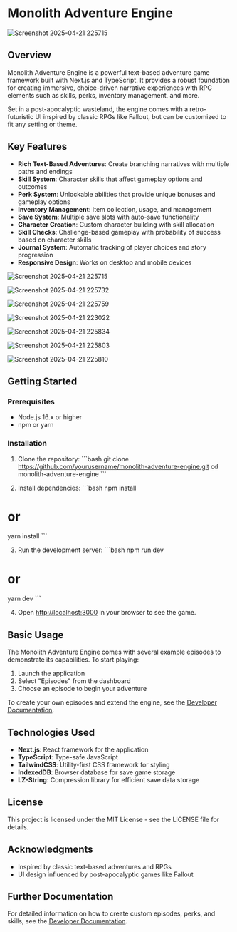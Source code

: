 # Monolith Adventure Engine

![Screenshot 2025-04-21 225715](https://github.com/user-attachments/assets/215e1d40-df2f-4ae8-8550-7943b685b092)


## Overview

Monolith Adventure Engine is a powerful text-based adventure game framework built with Next.js and TypeScript. It provides a robust foundation for creating immersive, choice-driven narrative experiences with RPG elements such as skills, perks, inventory management, and more.

Set in a post-apocalyptic wasteland, the engine comes with a retro-futuristic UI inspired by classic RPGs like Fallout, but can be customized to fit any setting or theme.

## Key Features

- **Rich Text-Based Adventures**: Create branching narratives with multiple paths and endings
- **Skill System**: Character skills that affect gameplay options and outcomes
- **Perk System**: Unlockable abilities that provide unique bonuses and gameplay options
- **Inventory Management**: Item collection, usage, and management
- **Save System**: Multiple save slots with auto-save functionality
- **Character Creation**: Custom character building with skill allocation
- **Skill Checks**: Challenge-based gameplay with probability of success based on character skills
- **Journal System**: Automatic tracking of player choices and story progression
- **Responsive Design**: Works on desktop and mobile devices

![Screenshot 2025-04-21 225715](https://github.com/user-attachments/assets/215e1d40-df2f-4ae8-8550-7943b685b092)

![Screenshot 2025-04-21 225732](https://github.com/user-attachments/assets/1d53f8ec-b302-432a-a4f8-c3e44474f5e0)

![Screenshot 2025-04-21 225759](https://github.com/user-attachments/assets/e5e121ca-885d-4f35-9557-2a4595b42c15)

![Screenshot 2025-04-21 223022](https://github.com/user-attachments/assets/96507a5c-8e55-47d3-a630-1ce321c8b282)

![Screenshot 2025-04-21 225834](https://github.com/user-attachments/assets/4c272712-6892-43aa-9fbd-576fd24dfc16)

![Screenshot 2025-04-21 225803](https://github.com/user-attachments/assets/38bba22f-78eb-4e67-93e3-0c3d4e80e16b)

![Screenshot 2025-04-21 225810](https://github.com/user-attachments/assets/6bce0652-23da-44cc-851a-1c94586a8d3e)


## Getting Started

### Prerequisites

- Node.js 16.x or higher
- npm or yarn

### Installation

1. Clone the repository:
\`\`\`bash
git clone https://github.com/yourusername/monolith-adventure-engine.git
cd monolith-adventure-engine
\`\`\`

2. Install dependencies:
\`\`\`bash
npm install
# or
yarn install
\`\`\`

3. Run the development server:
\`\`\`bash
npm run dev
# or
yarn dev
\`\`\`

4. Open [http://localhost:3000](http://localhost:3000) in your browser to see the game.

## Basic Usage

The Monolith Adventure Engine comes with several example episodes to demonstrate its capabilities. To start playing:

1. Launch the application
2. Select "Episodes" from the dashboard
3. Choose an episode to begin your adventure

To create your own episodes and extend the engine, see the [Developer Documentation](DEVELOPER.md).

## Technologies Used

- **Next.js**: React framework for the application
- **TypeScript**: Type-safe JavaScript
- **TailwindCSS**: Utility-first CSS framework for styling
- **IndexedDB**: Browser database for save game storage
- **LZ-String**: Compression library for efficient save data storage

## License

This project is licensed under the MIT License - see the LICENSE file for details.

## Acknowledgments

- Inspired by classic text-based adventures and RPGs
- UI design influenced by post-apocalyptic games like Fallout

## Further Documentation

For detailed information on how to create custom episodes, perks, and skills, see the [Developer Documentation](DEVELOPER.md).
